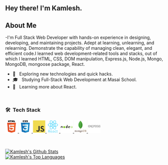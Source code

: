 <h2> Hey there! I'm Kamlesh.</h2>

## About Me
-I'm Full Stack Web Developer with hands-on experience in designing, developing, and maintaining projects. Adept at learning, unlearning, and relearning. 
Demonstrate the capability of managing clean, elegant, and efficient code.I learned web development-related tools and stacks, out of which I learned HTML, CSS, DOM manipulation, Express.js, Node.js, Mongo, MongoDB, mongoose package, React.
- 🤔 &nbsp; Exploring new technologies and quick hacks.
- 🎓 &nbsp; Studying Full-Stack Web Development at Masai School.
- 🌱 &nbsp; Learning more about React.
<br/>
<h3> 🛠 &nbsp;Tech Stack</h3>
<p align="left"> <a href="https://www.w3.org/html/" target="_blank" rel="noreferrer"> <img src="https://raw.githubusercontent.com/devicons/devicon/master/icons/html5/html5-original-wordmark.svg" alt="html5" width="40" height="40"/> </a>
  <a href="https://www.w3schools.com/css/" target="_blank" rel="noreferrer"> <img src="https://raw.githubusercontent.com/devicons/devicon/master/icons/css3/css3-original-wordmark.svg" alt="css3" width="40" height="40"/> </a>
   <a href="https://developer.mozilla.org/en-US/docs/Web/JavaScript" target="_blank" rel="noreferrer"> <img src="https://raw.githubusercontent.com/devicons/devicon/master/icons/javascript/javascript-original.svg" alt="javascript" width="40" height="40"/> </a>
   <a href="https://reactjs.org/" target="_blank" rel="noreferrer"> <img src="https://raw.githubusercontent.com/devicons/devicon/master/icons/react/react-original-wordmark.svg" alt="react" width="40" height="40"/> </a>
  <a href="https://nodejs.org" target="_blank" rel="noreferrer"> <img src="https://raw.githubusercontent.com/devicons/devicon/master/icons/nodejs/nodejs-original-wordmark.svg" alt="nodejs" width="40" height="40"/> </a>
   <a href="https://www.mongodb.com/" target="_blank" rel="noreferrer"> <img src="https://raw.githubusercontent.com/devicons/devicon/master/icons/mongodb/mongodb-original-wordmark.svg" alt="mongodb" width="40" height="40"/> </a>
  <a href="https://expressjs.com" target="_blank" rel="noreferrer"> <img src="https://raw.githubusercontent.com/devicons/devicon/master/icons/express/express-original-wordmark.svg" alt="express" width="40" height="40"/> </a>
  </p>
 </br>
 </br>
  <a href="https://github.com/Kjadhav4393/github-readme-stats"><img alt="Kamlesh's Github Stats" src="https://github-readme-stats.vercel.app/api?username=Kjadhav4393&show_icons=true&count_private=true&theme=react&hide_border=true&bg_color=0D1117" /></a>
  </br>
  <a href="https://github.com/Kjadhav4393/github-readme-stats"><img alt="Kamlesh's Top Languages" src="https://github-readme-stats.vercel.app/api/top-langs/?username=Kjadhav4393&langs_count=8&count_private=true&layout=compact&theme=react&hide_border=true&bg_color=0D1117" /></a>


